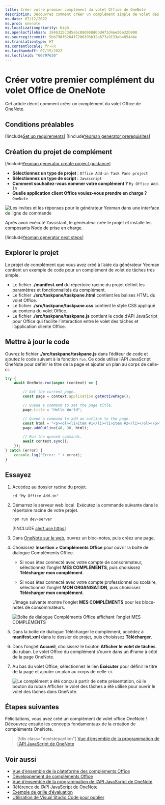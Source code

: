 ```yaml
---
title: Créer votre premier complément du volet Office de OneNote
description: Découvrez comment créer un complément simple de volet des tâches OneNote simple à l’aide de l’API JavaScript pour Office.
ms.date: 07/12/2022
ms.prod: onenote
ms.localizationpriority: high
ms.openlocfilehash: 294b315c3d5ebc80d908d0bd4f3d4ee36a32b908
ms.sourcegitcommit: 9bb790f6264f7206396b32a677a9133ab4854d4e
ms.translationtype: HT
ms.contentlocale: fr-FR
ms.lasthandoff: 07/15/2022
ms.locfileid: "66797630"
---
```

# <a name="build-your-first-onenote-task-pane-add-in"></a>Créer votre premier complément du volet Office de OneNote

Cet article décrit comment créer un complément du volet Office de OneNote.

## <a name="prerequisites"></a>Conditions préalables

[!include[Set up requirements](../includes/set-up-dev-environment-beforehand.md)]
[!include[Yeoman generator prerequisites](../includes/quickstart-yo-prerequisites.md)]

## <a name="create-the-add-in-project"></a>Création du projet de complément

[!include[Yeoman generator create project guidance](../includes/yo-office-command-guidance.md)]

- **Sélectionnez un type de projet :** `Office Add-in Task Pane project`
- **Sélectionnez un type de script :** `Javascript`
- **Comment souhaitez-vous nommer votre complément ?** `My Office Add-in`
- **Quelle application client Office voulez-vous prendre en charge ?** `OneNote`

![Les invites et les réponses pour le générateur Yeoman dans une interface de ligne de commande](../images/yo-office-onenote.png)

Après avoir exécuté l’assistant, le générateur crée le projet et installe les composants Node de prise en charge.

[!include[Yeoman generator next steps](../includes/yo-office-next-steps.md)]

## <a name="explore-the-project"></a>Explorer le projet

Le projet de complément que vous avez créé à l’aide du générateur Yeoman contient un exemple de code pour un complément de volet de tâches très simple.

- Le fichier **./manifest.xml** du répertoire racine du projet définit les paramètres et fonctionnalités du complément.
- Le fichier **./src/taskpane/taskpane.html** contient les balises HTML du volet Office.
- Le fichier **./src/taskpane/taskpane.css** contient le style CSS appliqué au contenu du volet Office.
- Le fichier **./src/taskpane/taskpane.js** contient le code d’API JavaScript pour Office qui facilite l’interaction entre le volet des tâches et l’application cliente Office.

## <a name="update-the-code"></a>Mettre à jour le code

Ouvrez le fichier **./src/taskpane/taskpane.js** dans l’éditeur de code et ajoutez le code suivant à la fonction `run`. Ce code utilise l’API JavaScript OneNote pour définir le titre de la page et ajouter un plan au corps de celle-ci.

```js
try {
    await OneNote.run(async (context) => {

        // Get the current page.
        const page = context.application.getActivePage();

        // Queue a command to set the page title.
        page.title = "Hello World";

        // Queue a command to add an outline to the page.
        const html = "<p><ol><li>Item #1</li><li>Item #2</li></ol></p>";
        page.addOutline(40, 90, html);

        // Run the queued commands.
        await context.sync();
    });
} catch (error) {
    console.log("Error: " + error);
}
```

## <a name="try-it-out"></a>Essayez

1. Accédez au dossier racine du projet.

    ```command&nbsp;line
    cd "My Office Add-in"
    ```

1. Démarrez le serveur web local. Exécutez la commande suivante dans le répertoire racine de votre projet.

    ```command&nbsp;line
    npm run dev-server
    ```

    [!INCLUDE [alert use https](../includes/alert-use-https.md)]

1. Dans [OneNote sur le web](https://www.onenote.com/notebooks), ouvrez un bloc-notes, puis créez une page.

1. Choisissez **Insertion > Compléments Office** pour ouvrir la boîte de dialogue Compléments Office.

    - Si vous êtes connecté avec votre compte de consommateur, sélectionnez l’onglet **MES COMPLÉMENTS**, puis choisissez **Télécharger mon complément**.

    - Si vous êtes connecté avec votre compte professionnel ou scolaire, sélectionnez l’onglet **MON ORGANISATION**, puis choisissez **Télécharger mon complément**.

    L’image suivante montre l’onglet **MES COMPLÉMENTS** pour les blocs-notes de consommateurs.

    ![Boîte de dialogue Compléments Office affichant l’onglet MES COMPLÉMENTS](../images/onenote-office-add-ins-dialog.png)

1. Dans la boîte de dialogue Télécharger le complément, accédez à **manifest.xml** dans le dossier de projet, puis choisissez **Télécharger**.

1. Dans l’onglet **Accueil**, choisissez le bouton **Afficher le volet de tâches** du ruban. Le volet Office du complément s’ouvre dans un iFrame à côté de la page OneNote.

1. Au bas du volet Office, sélectionnez le lien **Exécuter** pour définir le titre de la page et ajouter un plan au corps de celle-ci.

    ![Le complément a été conçu à partir de cette présentation, où le bouton du ruban Afficher le volet des tâches a été utilisé pour ouvrir le volet des tâches dans OneNote.](../images/onenote-first-add-in-4.png)

## <a name="next-steps"></a>Étapes suivantes

Félicitations, vous avez créé un complément de volet office OneNote ! Découvrez ensuite les concepts fondamentaux de la création de compléments OneNote.

> [!div class="nextstepaction"]
> [Vue d’ensemble de la programmation de l’API JavaScript de OneNote](../onenote/onenote-add-ins-programming-overview.md)

## <a name="see-also"></a>Voir aussi

- [Vue d’ensemble de la plateforme des compléments Office](../overview/office-add-ins.md)
- [Développement de compléments Office](../develop/develop-overview.md)
- [Vue d’ensemble de la programmation de l’API JavaScript de OneNote](../onenote/onenote-add-ins-programming-overview.md)
- [Référence de l’API JavaScript de OneNote](../reference/overview/onenote-add-ins-javascript-reference.md)
- [Exemple de grille d’évaluation](https://github.com/OfficeDev/OneNote-Add-in-Rubric-Grader)
- [Utilisation de Visual Studio Code pour publier](../publish/publish-add-in-vs-code.md#using-visual-studio-code-to-publish)

